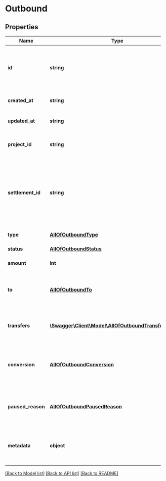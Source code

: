 # Outbound

## Properties
Name | Type | Description | Notes
------------ | ------------- | ------------- | -------------
**id** | **string** | A unique ID for the outbound.  A string in the format &#x60;outbound_[0-9a-z]&#x60;. | [optional] 
**created_at** | **string** | The date the outbound was created. | [optional] 
**updated_at** | **string** | The date the outbound was last updated. | [optional] 
**project_id** | **string** | The project ID the outbound was created against. | [optional] 
**settlement_id** | **string** | The settlement ID the outbound was created against. In the event funds were released directly from a project, this value will be null. | [optional] 
**type** | [**AllOfOutboundType**](AllOfOutboundType.md) | The type of the outbound. | [optional] 
**status** | [**AllOfOutboundStatus**](AllOfOutboundStatus.md) | The status of the outbound. | [optional] 
**amount** | **int** | The amount of the outbound. | [optional] 
**to** | [**AllOfOutboundTo**](AllOfOutboundTo.md) | An object describing the beneficiary Participant for the outbound payment. | [optional] 
**transfers** | [**\Swagger\Client\Model\AllOfOutboundTransfersItems[]**](.md) | A list of any transfers created as the result of the outbound. | [optional] 
**conversion** | [**AllOfOutboundConversion**](AllOfOutboundConversion.md) | An object describing a potential currency conversion to achieve the outbound. | [optional] 
**paused_reason** | [**AllOfOutboundPausedReason**](AllOfOutboundPausedReason.md) | The reason why the outbound is currently in a &#x60;paused&#x60; status. | [optional] 
**metadata** | **object** | The metadata that was provided at the creation of the release or refund. | [optional] 

[[Back to Model list]](../../README.md#documentation-for-models) [[Back to API list]](../../README.md#documentation-for-api-endpoints) [[Back to README]](../../README.md)

